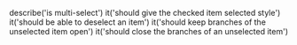 describe('is multi-select')
it('should give the checked item selected style')
it('should be able to deselect an item')
it('should keep branches of the unselected item open')
it('should close the branches of an unselected item')